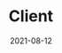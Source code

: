 ---
title: "Client"
linkTitle: "Client"
weight: 5
date: 2021-08-12
description: >
  Learn how to use bRPC client.
---